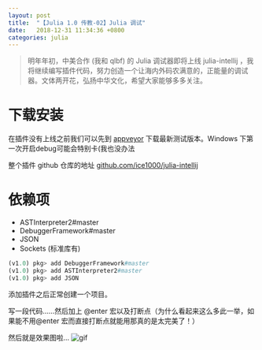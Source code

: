 ```yaml
---
layout: post
title:  "【Julia 1.0 传教-02】Julia 调试"
date:   2018-12-31 11:34:36 +0800
categories: julia
---
```

> 明年年初，中美合作 (我和 qlbf) 的 Julia 调试器即将上线 julia-intellij ，我将继续编写插件代码，努力创造一个让海内外码农满意的，正能量的调试器。文体两开花，弘扬中华文化，希望大家能够多多关注。

# 下载安装
在插件没有上线之前我们可以先到 [appveyor](https://ci.appveyor.com/project/ice1000/julia-intellij/build/artifacts) 下载最新测试版本。Windows 下第一次开启debug可能会特别卡(我也没办法

整个插件 github 仓库的地址 [github.com/ice1000/julia-intellij](https://github.com/ice1000/julia-intellij)

# 依赖项

- ASTInterpreter2#master
- DebuggerFramework#master
- JSON
- Sockets (标准库有)

```julia
(v1.0) pkg> add DebuggerFramework#master
(v1.0) pkg> add ASTInterpreter2#master
(v1.0) pkg> add JSON
```

添加插件之后正常创建一个项目。

写一段代码……然后加上 @enter 宏以及打断点（为什么看起来这么多此一举，如果能不用@enter 宏而直接打断点就能用那真的是太完美了！）



然后就是效果图啦...
![gif](https://user-images.githubusercontent.com/20026798/50418049-670a7080-0864-11e9-96cf-d0ebc5b26431.gif)